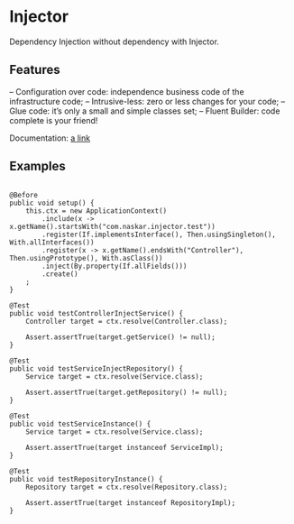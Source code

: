 # Injector

Dependency Injection without dependency with Injector. 

## Features

– Configuration over code: independence business code of the infrastructure code;
– Intrusive-less: zero or less changes for your code;
– Glue code: it’s only a small and simple classes set;
– Fluent Builder: code complete is your friend!

Documentation: [a link](http://lab.naskar.com.br/2016/03/injector-dependency-injection-without-dependency-with-injector/)


## Examples

```

@Before
public void setup() {
	this.ctx = new ApplicationContext()
		.include(x -> x.getName().startsWith("com.naskar.injector.test"))
		.register(If.implementsInterface(), Then.usingSingleton(), With.allInterfaces())
		.register(x -> x.getName().endsWith("Controller"), Then.usingPrototype(), With.asClass())
		.inject(By.property(If.allFields()))
		.create()
	;
}

@Test
public void testControllerInjectService() {
	Controller target = ctx.resolve(Controller.class);
	
	Assert.assertTrue(target.getService() != null);
}

@Test
public void testServiceInjectRepository() {
	Service target = ctx.resolve(Service.class);
	
	Assert.assertTrue(target.getRepository() != null);
}

@Test
public void testServiceInstance() {
	Service target = ctx.resolve(Service.class);
	
	Assert.assertTrue(target instanceof ServiceImpl);
}

@Test
public void testRepositoryInstance() {
	Repository target = ctx.resolve(Repository.class);
	
	Assert.assertTrue(target instanceof RepositoryImpl);
}
 
```

 